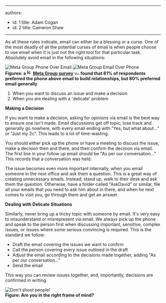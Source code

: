 

---
authors:
  - id: 1
    title: Adam Cogan
  - id: 2
    title: Cameron Shaw
---




<span class='intro'> As all these rules indicate, email can either be a blessing or a curse. One of the most deadly of all the potential curses of email is when people choose to use email when it is just not the right tool for that particular task. Absolutely avoid email in the following situations&#58; 
 </span>


  <img class="ms-rteCustom-ImageArea" alt="Meta Group Phone Over Email" src="/Standards/Communication/RulesToBetterEmail/PublishingImages/MetaGroupPhoneOverEmail.gif" /> <img class="ms-rteCustom-ImageArea" alt="Meta Group Email Over Phone" src="/Standards/Communication/RulesToBetterEmail/PublishingImages/MetaGroupEmailOverPhone.gif" /><br>
<b>Figures&#58; a <img width="16" height="17" alt="Icon PDF" src="http&#58;//www.ssw.com.au/ssw/Images/IconPdf.gif" /> <a href="http&#58;//www.ssw.com.au/ssw/Redirect/SSWUpdate/0304MetagroupUsersPreferEmailPDFReport.htm" target="_blank">Meta Group survey</a> </b><img width="17" height="11" alt="You are going to a site outside of SSW" src="http&#58;//www.ssw.com.au/ssw/Images/LeaveSite.gif" /><b> found that 81% of respondents preferred the phone above email to build relationships, but 80% preferred email generally</b>
<ol>
    <li>When you want to discuss an issue and make a decision </li>
    <li>When you are dealing with a 'delicate' problem </li>
</ol>
<p><b>Making a Decision</b> </p>
<p>If you want to make a decision, asking for opinions via email is the best way to ensure one isn't made. Email discussions get off topic, lose track and generally go nowhere, with every email ending with &quot;Yes, but what about...&quot; or &quot;Just my 2c&quot;. This leads to a lot of time-wasting. </p>
<p>You should either pick up the phone or have a meeting to discuss the issue, make a decision then and there, and then confirm the decision via email. The first line in your follow up email should be &quot;As per our conversation...&quot; This records that a conversation was held.</p>
<p>The issue becomes even more important internally, when you email someone in the next office and ask them a question. This is a great way of creating unnecessary emails. Instead, stand up, walk to their desk and ask them the question. Otherwise, have a folder called &quot;AskDavid&quot; or similar, file all your emails that you need to ask him about in there, and when he next comes to visit you, go through them and get an answer. </p>
<p><b>Dealing with Delicate Situations</b> </p>
<p>Similarly, never bring up a tricky topic with someone by email. It's very easy to misunderstand or misrepresent via email. We always pick up the phone and speak to the person first when discussing important, sensitive, complex issues, or issues where some serious convincing is required. This is the standard we follow&#58;</p>
<ul>
    <li>Draft the email covering the issues we want to confirm </li>
    <li>Call the person covering every issue outlined in the draft </li>
    <li>Adjust the email according to the decisions made together, adding &quot;As per our conversation...&quot; </li>
    <li>Send the email </li>
</ul>
This way you can review issues together, and, importantly, decisions are confirmed in writing.
<p><img class="ms-rteCustom-ImageArea" alt="Don't shoot people!" src="/Standards/Communication/RulesToBetterEmail/PublishingImages/pic38-KeepDrasticThingsForImportantThings.gif" /> <br>
<b class="ms-rteCustom-FigureNormal">Figure&#58; Are you in the right frame of mind?</b> </p>



